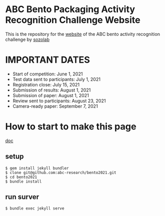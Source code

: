 # ABC Bento Packaging Activity Recognition Challenge Website

This is the repository for the [website](https://abc-research.github.io/bento2021) of the ABC bento activity recognition challenge by [sozolab](https://sozolab.jp)

# IMPORTANT DATES
- Start of competition: June 1, 2021
- Test data sent to participants: July 1, 2021
- Registration close: July 15, 2021
- Submission of results: August 1, 2021
- Submission of paper: August 1, 2021
- Review sent to participants: August 23, 2021
- Camera-ready paper: September 7, 2021

# How to start to make this page
[doc](http://jekyllrb-ja.github.io/docs/)

## setup
```
$ gem install jekyll bundler
$ clone git@github.com:abc-research/bento2021.git
$ cd bento2021
$ bundle install
```

## run surver
```
$ bundle exec jekyll serve
```

